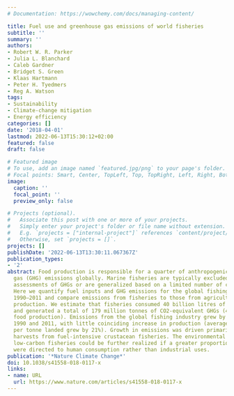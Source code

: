 ```yaml
---
# Documentation: https://wowchemy.com/docs/managing-content/

title: Fuel use and greenhouse gas emissions of world fisheries
subtitle: ''
summary: ''
authors:
- Robert W. R. Parker
- Julia L. Blanchard
- Caleb Gardner
- Bridget S. Green
- Klaas Hartmann
- Peter H. Tyedmers
- Reg A. Watson
tags:
- Sustainability
- Climate-change mitigation
- Energy efficiency
categories: []
date: '2018-04-01'
lastmod: 2022-06-13T15:30:12+02:00
featured: false
draft: false

# Featured image
# To use, add an image named `featured.jpg/png` to your page's folder.
# Focal points: Smart, Center, TopLeft, Top, TopRight, Left, Right, BottomLeft, Bottom, BottomRight.
image:
  caption: ''
  focal_point: ''
  preview_only: false

# Projects (optional).
#   Associate this post with one or more of your projects.
#   Simply enter your project's folder or file name without extension.
#   E.g. `projects = ["internal-project"]` references `content/project/deep-learning/index.md`.
#   Otherwise, set `projects = []`.
projects: []
publishDate: '2022-06-13T13:30:11.067367Z'
publication_types:
- '2'
abstract: Food production is responsible for a quarter of anthropogenic greenhouse
  gas (GHG) emissions globally. Marine fisheries are typically excluded from global
  assessments of GHGs or are generalized based on a limited number of case studies.
  Here we quantify fuel inputs and GHG emissions for the global fishing fleet from
  1990–2011 and compare emissions from fisheries to those from agriculture and livestock
  production. We estimate that fisheries consumed 40 billion litres of fuel in 2011
  and generated a total of 179 million tonnes of CO2-equivalent GHGs (4% of global
  food production). Emissions from the global fishing industry grew by 28% between
  1990 and 2011, with little coinciding increase in production (average emissions
  per tonne landed grew by 21%). Growth in emissions was driven primarily by increased
  harvests from fuel-intensive crustacean fisheries. The environmental benefit of
  low-carbon fisheries could be further realized if a greater proportion of landings
  were directed to human consumption rather than industrial uses.
publication: '*Nature Climate Change*'
doi: 10.1038/s41558-018-0117-x
links:
- name: URL
  url: https://www.nature.com/articles/s41558-018-0117-x
---
```

